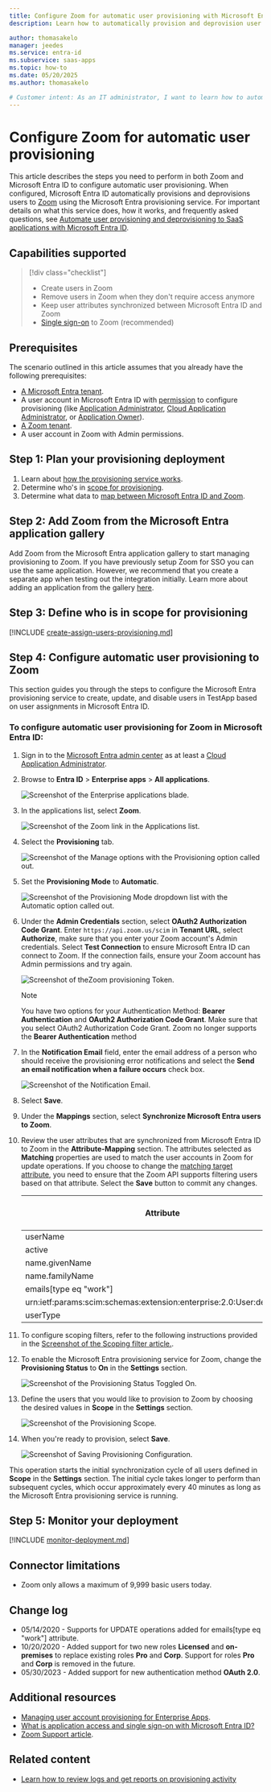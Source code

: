 ```yaml
---
title: Configure Zoom for automatic user provisioning with Microsoft Entra ID
description: Learn how to automatically provision and deprovision user accounts from Microsoft Entra ID to Zoom.

author: thomasakelo
manager: jeedes
ms.service: entra-id
ms.subservice: saas-apps
ms.topic: how-to
ms.date: 05/20/2025
ms.author: thomasakelo

# Customer intent: As an IT administrator, I want to learn how to automatically provision and deprovision user accounts from Microsoft Entra ID to Zoom so that I can streamline the user management process and ensure that users have the appropriate access to Zoom.
---
```


# Configure Zoom for automatic user provisioning

This article describes the steps you need to perform in both Zoom and Microsoft Entra ID to configure automatic user provisioning. When configured, Microsoft Entra ID automatically provisions and deprovisions users to [Zoom](https://zoom.us/pricing/) using the Microsoft Entra provisioning service. For important details on what this service does, how it works, and frequently asked questions, see [Automate user provisioning and deprovisioning to SaaS applications with Microsoft Entra ID](~/identity/app-provisioning/user-provisioning.md). 


## Capabilities supported
> [!div class="checklist"]
> * Create users in Zoom
> * Remove users in Zoom when they don't require access anymore
> * Keep user attributes synchronized between Microsoft Entra ID and Zoom
> * [Single sign-on](./zoom-tutorial.md) to Zoom (recommended)

## Prerequisites

The scenario outlined in this article assumes that you already have the following prerequisites:

* [A Microsoft Entra tenant](~/identity-platform/quickstart-create-new-tenant.md).
* A user account in Microsoft Entra ID with [permission](~/identity/role-based-access-control/permissions-reference.md) to configure provisioning (like [Application Administrator](/entra/identity/role-based-access-control/permissions-reference#application-administrator), [Cloud Application Administrator](/entra/identity/role-based-access-control/permissions-reference#cloud-application-administrator), or [Application Owner](/entra/fundamentals/users-default-permissions#owned-enterprise-applications)). 
* [A Zoom tenant](https://zoom.us/pricing).
* A user account in Zoom with Admin permissions.

## Step 1: Plan your provisioning deployment
1. Learn about [how the provisioning service works](~/identity/app-provisioning/user-provisioning.md).
1. Determine who's in [scope for provisioning](~/identity/app-provisioning/define-conditional-rules-for-provisioning-user-accounts.md).
1. Determine what data to [map between Microsoft Entra ID and Zoom](~/identity/app-provisioning/customize-application-attributes.md). 

<a name='step-2-add-zoom-from-the-azure-ad-application-gallery'></a>

## Step 2: Add Zoom from the Microsoft Entra application gallery

Add Zoom from the Microsoft Entra application gallery to start managing provisioning to Zoom. If you have previously setup Zoom for SSO you can use the same application. However, we recommend that you create a separate app when testing out the integration initially. Learn more about adding an application from the gallery [here](~/identity/enterprise-apps/add-application-portal.md). 

## Step 3: Define who is in scope for provisioning 

[!INCLUDE [create-assign-users-provisioning.md](~/identity/saas-apps/includes/create-assign-users-provisioning.md)]

## Step 4: Configure automatic user provisioning to Zoom 

This section guides you through the steps to configure the Microsoft Entra provisioning service to create, update, and disable users in TestApp based on user assignments in Microsoft Entra ID.

<a name='to-configure-automatic-user-provisioning-for-zoom-in-azure-ad'></a>

### To configure automatic user provisioning for Zoom in Microsoft Entra ID:

1. Sign in to the [Microsoft Entra admin center](https://entra.microsoft.com) as at least a [Cloud Application Administrator](~/identity/role-based-access-control/permissions-reference.md#cloud-application-administrator).
1. Browse to **Entra ID** > **Enterprise apps** > **All applications**.

	![Screenshot of the Enterprise applications blade.](common/enterprise-applications.png)

1. In the applications list, select **Zoom**.

	![Screenshot of the Zoom link in the Applications list.](common/all-applications.png)

1. Select the **Provisioning** tab.

	![Screenshot of the Manage options with the Provisioning option called out.](common/provisioning.png)

1. Set the **Provisioning Mode** to **Automatic**.

	![Screenshot of the Provisioning Mode dropdown list with the Automatic option called out.](common/provisioning-automatic.png)

1. Under the **Admin Credentials** section, select **OAuth2 Authorization Code Grant**. Enter `https://api.zoom.us/scim` in **Tenant URL**, select **Authorize**, make sure that you enter your Zoom account's Admin credentials. Select **Test Connection** to ensure Microsoft Entra ID can connect to Zoom. If the connection fails, ensure your Zoom account has Admin permissions and try again.

 	![Screenshot of theZoom provisioning Token.](./media/zoom-provisioning-tutorial/provisioning-oauth.png)

	> [!NOTE] 
	> You have two options for your Authentication Method: **Bearer Authentication** and **OAuth2 Authorization Code Grant**. Make sure that you select OAuth2 Authorization Code Grant. Zoom no longer supports the **Bearer Authentication** method

1. In the **Notification Email** field, enter the email address of a person who should receive the provisioning error notifications and select the **Send an email notification when a failure occurs** check box.

	![Screenshot of the Notification Email.](common/provisioning-notification-email.png)

1. Select **Save**.

1. Under the **Mappings** section, select **Synchronize Microsoft Entra users to Zoom**.

1. Review the user attributes that are synchronized from Microsoft Entra ID to Zoom in the **Attribute-Mapping** section. The attributes selected as **Matching** properties are used to match the user accounts in Zoom for update operations. If you choose to change the [matching target attribute](~/identity/app-provisioning/customize-application-attributes.md), you need to ensure that the Zoom API supports filtering users based on that attribute. Select the **Save** button to commit any changes.

   |Attribute|Type|Supported for filtering|Required by Zoom|
   |---------|----|-----------------------|----------------|
   |userName|String|&check;|&check;
   |active|Boolean||
   |name.givenName|String||
   |name.familyName|String||
   |emails[type eq "work"]|String||
   |urn:ietf:params:scim:schemas:extension:enterprise:2.0:User:department|String||
   |userType|String||

1. To configure scoping filters, refer to the following instructions provided in the [Screenshot of the Scoping filter article.](~/identity/app-provisioning/define-conditional-rules-for-provisioning-user-accounts.md).

1. To enable the Microsoft Entra provisioning service for Zoom, change the **Provisioning Status** to **On** in the **Settings** section.

	![Screenshot of the Provisioning Status Toggled On.](common/provisioning-toggle-on.png)

1. Define the users  that you would like to provision to Zoom by choosing the desired values in **Scope** in the **Settings** section.

	![Screenshot of the Provisioning Scope.](common/provisioning-scope.png)

1. When you're ready to provision, select **Save**.

	![Screenshot of Saving Provisioning Configuration.](common/provisioning-configuration-save.png)

This operation starts the initial synchronization cycle of all users defined in **Scope** in the **Settings** section. The initial cycle takes longer to perform than subsequent cycles, which occur approximately every 40 minutes as long as the Microsoft Entra provisioning service is running. 

## Step 5: Monitor your deployment

[!INCLUDE [monitor-deployment.md](~/identity/saas-apps/includes/monitor-deployment.md)]

## Connector limitations
* Zoom only allows a maximum of 9,999 basic users today.

## Change log
* 05/14/2020 - Supports for UPDATE operations  added for emails[type eq "work"] attribute.
* 10/20/2020 - Added support for two new roles **Licensed** and **on-premises** to replace existing roles **Pro** and **Corp**. Support for roles **Pro** and **Corp** is removed in the future.
* 05/30/2023 - Added support for new authentication method **OAuth 2.0**.

## Additional resources

* [Managing user account provisioning for Enterprise Apps](~/identity/app-provisioning/configure-automatic-user-provisioning-portal.md).
* [What is application access and single sign-on with Microsoft Entra ID?](~/identity/enterprise-apps/what-is-single-sign-on.md)
* [Zoom Support article](https://support.zoom.us/hc/en-us/articles/115005887566-Configuring-Zoom-with-Azure).

## Related content

* [Learn how to review logs and get reports on provisioning activity](~/identity/app-provisioning/check-status-user-account-provisioning.md)
